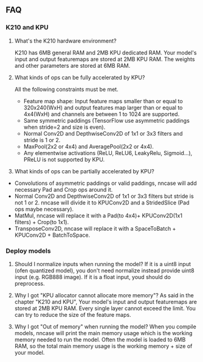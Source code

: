 ## FAQ

### K210 and KPU
1. What's the K210 hardware environment?

    K210 has 6MB general RAM and 2MB KPU dedicated RAM. Your model's input and output featuremaps are stored at 2MB KPU RAM. The weights and other parameters are stored at 6MB RAM.

2. What kinds of ops can be fully accelerated by KPU?

    All the following constraints must be met.
    - Feature map shape: Input feature maps smaller than or equal to 320x240(WxH) and output features map larger than or equal to 4x4(WxH) and channels are between 1 to 1024 are supported.
    - Same symmetric paddings (TensorFlow use asymmetric paddings when stride=2 and size is even).
    - Normal Conv2D and DepthwiseConv2D of 1x1 or 3x3 filters and stride is 1 or 2.
    - MaxPool(2x2 or 4x4) and AveragePool(2x2 or 4x4).
    - Any elementwise activations (ReLU, ReLU6, LeakyRelu, Sigmoid...), PReLU is not supported by KPU.

3. What kinds of ops can be partially accelerated by KPU?

  - Convolutions of asymmetric paddings or valid paddings, nncase will add necessary Pad and Crop ops around it.
  - Normal Conv2D and DepthwiseConv2D of 1x1 or 3x3 filters but stride is not 1 or 2. nncase will divide it to KPUConv2D and a StridedSlice (Pad ops maybe necessary).
  - MatMul, nncase will replace it with a Pad(to 4x4)+ KPUConv2D(1x1 filters) + Crop(to 1x1).
  - TransposeConv2D, nncase will replace it with a SpaceToBatch + KPUConv2D + BatchToSpace.

### Deploy models
1. Should I normalize inputs when running the model?
  If it is a uint8 input (ofen quantized model), you don't need normalize instead provide uint8 input (e.g. RGB888 image). If it is a float input, youd should do preprocess.

2. Why I got "KPU allocator cannot allocate more memory"?
  As said in the chapter "K210 and KPU", Your model's input and output featuremaps are stored at 2MB KPU RAM. Every single layer cannot exceed the limit. You can try to reduce the size of the feature maps.

3. Why I got "Out of memory" when running the model?
  When you compile models, nncase will print the main memory usage which is the working memory needed to run the model. Often the model is loaded to 6MB RAM, so the total main memory usage is the working memory + size of your model.
